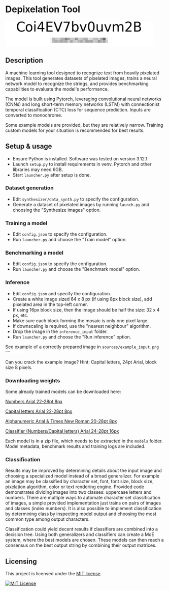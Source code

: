 # Depixelation Tool

![example](sources/example.png)

## Description
A machine learning tool designed to recognize text from heavily pixelated images.
This tool generates datasets of pixelated images, trains a neural network model to recognize the strings,
and provides benchmarking capabilities to evaluate the model's performance.

The model is built using Pytorch, leveraging convolutional neural networks (CNNs) and long short-term memory networks (LSTM)
with connectionist temporal classification (CTC) loss for sequence prediction. Inputs are converted to monochrome.

Some example models are provided, but they are relatively narrow. Training custom models for your situation is recommended for best results.

## Setup & usage
- Ensure Python is installed. Software was tested on version 3.12.1.
- Launch `setup.py` to install requirements in venv. Pytorch and other libraries may need 6GB.
- Start `launcher.py` after setup is done.

### Dataset generation
- Edit `synthesizer/data_synth.py` to specify the configuration.
- Generate a dataset of pixelated images by running `launch.py` and choosing the "Synthesize images" option.

### Training a model
- Edit `config.json` to specify the configuration.
- Run `launcher.py` and choose the "Train model" option.

### Benchmarking a model
- Edit `config.json` to specify the configuration.
- Run `launcher.py` and choose the "Benchmark model" option.

### Inference
- Edit `config.json` and specify the configuration.
- Create a white image sized 64 x 8 px (if using 8px block size), add pixelated area in the top-left corner.
- If using 16px block size, then the image should be half the size: 32 x 4 px, etc.
- Make sure each block forming the mosaic is only one pixel large.
- If downscaling is required, use the "nearest neighbour" algorithm. 
- Drop the image in the `inference_input` folder.
- Run `launcher.py` and choose the "Run inference" option.

See example of a correctly prepared image in `sources/example_input.png` ![example input image](sources/example_input.png)

Can you crack the example image? Hint: Capital letters, 24pt Arial, block size 8 pixels.

### Downloading weights
Some already trained models can be downloaded here:

[Numbers Arial 22-28pt 8px](https://pov.ee/link/weights/numbers.zip)

[Capital letters Arial 22-28pt 8px](https://pov.ee/link/weights/capital_letters.zip)

[Alphanumeric Arial & Times New Roman 20-28pt 8px](https://pov.ee/link/weights/arial_times_general_20-28pt_8px.zip)

[Classifier (Numbers/Capital letters) Arial 24-28pt 16px](https://pov.ee/link/weights/uppercase_vs_numbers_classifier_24-28pt_16px.zip)

Each model is in a zip file, which needs to be extracted in the `models` folder.
Model metadata, benchmark results and training logs are included.

### Classification

Results may be improved by determining details about the input image and choosing a specialized model instead of a broad generalizer.
For example an image may be classified by character set, font, font size, block size, pixelation algorithm, color or text rendering engine.
Provided code demonstrates dividing images into two classes: uppercase letters and numbers.
There are multiple ways to automate character set classification of images, a simple provided implementation just trains on pairs of images and classes (index numbers).
It is also possible to implement classification by determining class by inspecting model output and choosing the most common type among output characters.

Classification could yield decent results if classifiers are combined into a decision tree.
Using both generalizers and classifiers can create a MoE system, where the best models are chosen.
These models can then reach a consensus on the best output string by combining their output matrices.

## Licensing

This project is licensed under the [MIT license](LICENSE).

[![MIT License](https://img.shields.io/badge/license-MIT_License-blue)](https://opensource.org/licenses/MIT)
